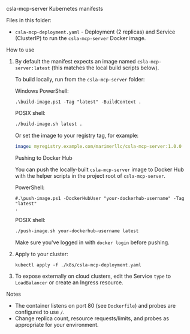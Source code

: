 csla-mcp-server Kubernetes manifests

Files in this folder:

- `csla-mcp-deployment.yaml` - Deployment (2 replicas) and Service (ClusterIP) to run the `csla-mcp-server` Docker image.

How to use

1. By default the manifest expects an image named `csla-mcp-server:latest` (this matches the local build scripts below).

   To build locally, run from the `csla-mcp-server` folder:

   Windows PowerShell:

   ```pwsh
   .\build-image.ps1 -Tag "latest" -BuildContext .
   ```

   POSIX shell:

   ```bash
   ./build-image.sh latest .
   ```

   Or set the image to your registry tag, for example:

   ```yaml
   image: myregistry.example.com/marimerllc/csla-mcp-server:1.0.0
   ```

   Pushing to Docker Hub

   You can push the locally-built `csla-mcp-server` image to Docker Hub with the helper scripts in the project root of `csla-mcp-server`.

   PowerShell:

   ```pwsh
   #.\push-image.ps1 -DockerHubUser "your-dockerhub-username" -Tag "latest"
   .
   ```

   POSIX shell:

   ```bash
   ./push-image.sh your-dockerhub-username latest
   ```

   Make sure you've logged in with `docker login` before pushing.

2. Apply to your cluster:

   ```pwsh
   kubectl apply -f ./k8s/csla-mcp-deployment.yaml
   ```

3. To expose externally on cloud clusters, edit the Service `type` to `LoadBalancer` or create an Ingress resource.

Notes

- The container listens on port 80 (see `Dockerfile`) and probes are configured to use `/`.
- Change replica count, resource requests/limits, and probes as appropriate for your environment.
